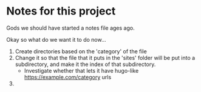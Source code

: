 # Notes for this project
Gods we should have started a notes file ages ago.

Okay so what do we want it to do now...
1) Create directories based on the 'category' of the file
2) Change it so that the file that it puts in the 'sites' folder will be put into a subdirectory, and make it the index of that subdirectory.
    - Investigate whether that lets it have hugo-like https://example.com/category urls
3) 
